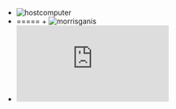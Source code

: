 + ![hostcomputer](https://avatars1.githubusercontent.com/u/25133519?v=4&s=20)
+ ===== + ![morrisganis](https://avatars1.githubusercontent.com/u/32203995?v=4&s=20)
+ ![hostcomputer](https://rawgit.com/hostcomputer/130159523c694f84013c66f4c7644b7a/raw/b4fe77851f0e62730932f1d69171b9c8368b82df/README.md)
